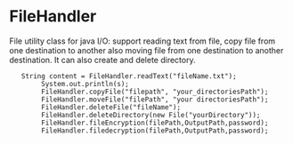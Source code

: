 # FileHandler
 File utility class for java I/O: support reading text from file, copy file from one destination to another also
 moving file from one destination to another destination.
 It can also create and delete directory.
```
   String content = FileHandler.readText("fileName.txt");
        System.out.println(s);
        FileHandler.copyFile("filepath", "your_directoriesPath");
        FileHandler.moveFile("filePath", "your directoriesPath");
        FileHandler.deleteFile("fileName");
        FileHandler.deleteDirectory(new File("yourDirectory"));
        FileHandler.fileEncryption(filePath,OutputPath,password);
        FileHandler.filedecryption(filePath,OutputPath,password);
```
